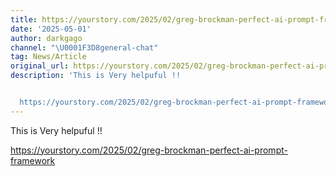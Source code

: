 ```yaml
---
title: https://yourstory.com/2025/02/greg-brockman-perfect-ai-prompt-framework
date: '2025-05-01'
author: darkgago
channel: "\U0001F3D8general-chat"
tag: News/Article
original_url: https://yourstory.com/2025/02/greg-brockman-perfect-ai-prompt-framework
description: 'This is Very helpuful !!


  https://yourstory.com/2025/02/greg-brockman-perfect-ai-prompt-framework'
---
```


This is Very helpuful !!

https://yourstory.com/2025/02/greg-brockman-perfect-ai-prompt-framework